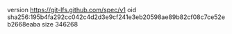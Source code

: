 version https://git-lfs.github.com/spec/v1
oid sha256:195b4fa292cc042c4d2d3e9cf241e3eb20598ae89b82cf08c7ce52eb2668eaba
size 346268

